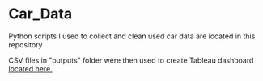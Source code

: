 # Car_Data

Python scripts I used to collect and clean used car data are located in this repository

CSV files in "outputs" folder were then used to create Tableau dashboard <a href="https://public.tableau.com/app/profile/sethmerck/viz/GeorgiaUsedCarData/Dashboard1">located here.</a>
